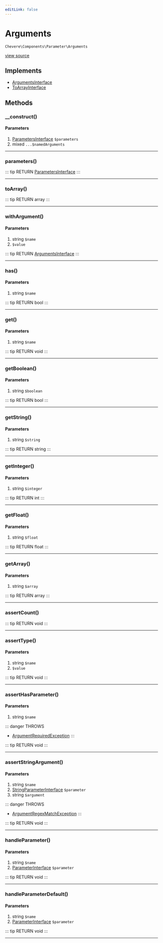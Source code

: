 ```yaml
---
editLink: false
---
```


# Arguments

`Chevere\Components\Parameter\Arguments`

[view source](https://github.com/chevere/chevere/blob/master/src/Chevere/Components/Parameter/Arguments.php)

## Implements

- [ArgumentsInterface](../../Interfaces/Parameter/ArgumentsInterface.md)
- [ToArrayInterface](../../Interfaces/Common/ToArrayInterface.md)

## Methods

### __construct()

#### Parameters

1. [ParametersInterface](../../Interfaces/Parameter/ParametersInterface.md) `$parameters`
2. mixed `...$namedArguments`

---

### parameters()

::: tip RETURN
[ParametersInterface](../../Interfaces/Parameter/ParametersInterface.md)
:::

---

### toArray()

::: tip RETURN
array
:::

---

### withArgument()

#### Parameters

1. string `$name`
2.  `$value`

::: tip RETURN
[ArgumentsInterface](../../Interfaces/Parameter/ArgumentsInterface.md)
:::

---

### has()

#### Parameters

1. string `$name`

::: tip RETURN
bool
:::

---

### get()

#### Parameters

1. string `$name`

::: tip RETURN
void
:::

---

### getBoolean()

#### Parameters

1. string `$boolean`

::: tip RETURN
bool
:::

---

### getString()

#### Parameters

1. string `$string`

::: tip RETURN
string
:::

---

### getInteger()

#### Parameters

1. string `$integer`

::: tip RETURN
int
:::

---

### getFloat()

#### Parameters

1. string `$float`

::: tip RETURN
float
:::

---

### getArray()

#### Parameters

1. string `$array`

::: tip RETURN
array
:::

---

### assertCount()

::: tip RETURN
void
:::

---

### assertType()

#### Parameters

1. string `$name`
2.  `$value`

::: tip RETURN
void
:::

---

### assertHasParameter()

#### Parameters

1. string `$name`

::: danger THROWS
- [ArgumentRequiredException](../../Exceptions/Parameter/ArgumentRequiredException.md) 
:::

::: tip RETURN
void
:::

---

### assertStringArgument()

#### Parameters

1. string `$name`
2. [StringParameterInterface](../../Interfaces/Parameter/StringParameterInterface.md) `$parameter`
3. string `$argument`

::: danger THROWS
- [ArgumentRegexMatchException](../../Exceptions/Parameter/ArgumentRegexMatchException.md) 
:::

::: tip RETURN
void
:::

---

### handleParameter()

#### Parameters

1. string `$name`
2. [ParameterInterface](../../Interfaces/Parameter/ParameterInterface.md) `$parameter`

::: tip RETURN
void
:::

---

### handleParameterDefault()

#### Parameters

1. string `$name`
2. [ParameterInterface](../../Interfaces/Parameter/ParameterInterface.md) `$parameter`

::: tip RETURN
void
:::

---
